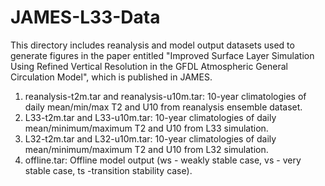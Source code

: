 # JAMES-L33-Data

This directory includes reanalysis and model output datasets used to generate figures in the paper entitled 
"Improved Surface Layer Simulation Using Refined Vertical Resolution in the GFDL Atmospheric General Circulation Model",
which is published in JAMES.

1. reanalysis-t2m.tar and reanalysis-u10m.tar: 10-year climatologies of daily mean/min/max T2 and U10 from reanalysis ensemble dataset.
2. L33-t2m.tar and L33-u10m.tar: 10-year climatologies of daily mean/minimum/maximum T2 and U10 from L33 simulation.
3. L32-t2m.tar and L32-u10m.tar: 10-year climatologies of daily mean/minimum/maximum T2 and U10 from L32 simulation.
4. offline.tar: Offline model output (ws - weakly stable case, vs - very stable case, ts -transition stability case).
